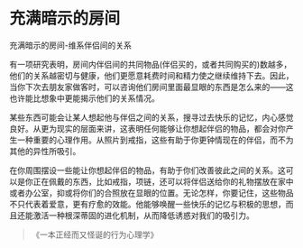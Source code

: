 # 充满暗示的房间

充满暗示的房间-维系伴侣间的关系

​	有一项研究表明，房间内伴侣间的共同物品(伴侣买的，或者共同购买的)数越多，他们的关系越密切与健康，他们更愿意耗费时间和精力使之继续维持下去。因此，当你下次去朋友家做客时，可以咨询他们房间里面最显眼的东西是怎么来的——这也许能比想象中更能揭示他们的关系情况。

​	某些东西可能会让某人想起他与伴侣之间的关系，搜寻过去快乐的记忆，内心感觉良好。从更为现实的层面来讲，这表明任何能够让你想起伴侣的物品，都会对你产生一种重要的心理作用。从照片到戒指，这些有助于你更钟情现在的伴侣，而不为其他的异性所吸引。

​	在你周围摆设一些能让你想起伴侣的物品，有助于你们改善彼此之间的关系。这可以是你正在佩戴的东西，比如戒指，项链，还可以将伴侣送给你的礼物摆放在家中或者办公室，抑或将你们的合照放在显眼的位置。无论怎样，你要记住，这些物品不只代表着爱意，更有疗愈的效能。他能够唤醒一些快乐的记忆与积极的思想，而且还能激活一种根深蒂固的进化机制，从而降低诱惑对我们的吸引力。


> 《一本正经而又怪诞的行为心理学》


